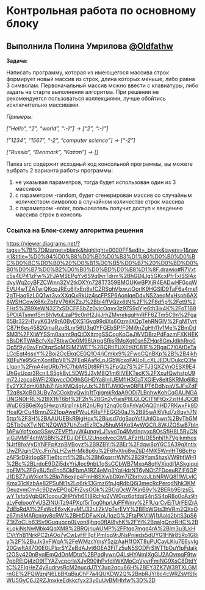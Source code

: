 # Контрольная работа по основному блоку
## Выполнила Полина Умрилова [@Oldfathw](t.me/Oldfathw)

**Задача:**

Написать программу, которая из имеющегося массива строк формирует новый массив из строк, длина которых меньше, либо равна 3 символам. Первоначальный массив можно ввести с клавиатуры, либо задать на старте выполнения алгоритма. При решении не рекомендуется пользоваться коллекциями, лучше обойтись исключительно массивами.

*Примеры:*

*[“Hello”, “2”, “world”, “:-)”] → [“2”, “:-)”]*

*[“1234”, “1567”, “-2”, “computer science”] → [“-2”]*

*[“Russia”, “Denmark”, “Kazan”] → []*

Папка src содержит исходный код консольной программы, вы можете выбрать 2 варианта работы программы:

1. не указывая параметров, тогда будет использован один из 3 массивов
2. с параметром -random, будет сгенерирован массив со случайным количеством символов в случайном количестве строк массива
3. с параметром -enter, пользователь получит доступ к введению массива строк в консоль

### Ссылка на Блок-схему алгоритма решения

https://viewer.diagrams.net/?tags=%7B%7D&target=blank&highlight=0000FF&edit=_blank&layers=1&nav=1&title=%D0%94%D0%B8%D0%B0%D0%B3%D1%80%D0%B0%D0%BC%D0%BC%D0%B0%20%D0%B1%D0%B5%D0%B7%20%D0%BD%D0%B0%D0%B7%D0%B2%D0%B0%D0%BD%D0%B8%D1%8F.drawio#R7Vxtc5s4EP41zFw%2FJAMSEPgYv6S9q9vrTdrm%2BhGDjLlg5GKcxPfrTxISSIAxdvyWq2cyBFZCWmn32V2tkDXYn728T7359BMOUKwBPXjR4EADwHF0cqWEVU4wTZATwjQKcpJREu6jfxEn8vfCZRSghVIxwzjOorlK9HGSID9TaF6a4me12gTHaq9zL0Q1wr3vxXXqQxRkUz4scFPSP6AonIqeDdvNS2aeqMxHsph6AX6WSHCowX6KcZbfzV76KKZzJ%2Bbl4ffVQzx6tN%2F%2F8dfip%2Fet9%2FHr5%2B9XeWN327xSDCFFSbZz0yicOqvv3z97S9dYje6th3ix4K%2FoT1685POlATsmnfSmBh1ytuLzaP9c0nH2JjjJrhZMyrekggHnRFF6ZTm5C9n%2Fga65Br322H1vyK63V9rA0ByDXS1Gyq99diXs6OzmjlXQpTehRNGlV%2FqMTvrtC87H6es4582QmaRzoBLnr56U3q0YFGEbSPfF0Mj9nZgHh11v1Me%2BmDdSM3%2FXlWYSSm0aamt9qQtDXItmgSSCogKoCeJWVDBrzPdFazmFXKHEKhBsDKTWABcfvXe78tkwOe0M98UrpqSRjsRMoXgt0sn5ZHqr8GmJdkhRro0Op5f9yj0avFnOtqzSoMISlMZWET%2BQRtiTUXEtKfC81F%2BgaC7I0AtDeTaLCcEgt4ssxY%2Boj2OcEkqCE0Q1O4rjCmkx9%2FwoCQnBKp%2B%2B4jkhXBFuYe95GmXontBpV8%2FEqRAafkLpJGbWcxoFAUoILcXLJEDUOukcQ3feLIqpn%2FmA4ieURb7HC7hbMSDt8RFl%2FpQz7S%2FTJ3QXZVnOESX9E4UhGyUoxr3RcnILS5gk8yL5DW5J3yM8Q1m6IlVEKTecK%2FXxufQwhstpU9m72Jzoca8WFi2XlpvccOO9hSGHDYa8InIUEMfIH3GaTXGIEy8eltSKRMo6I8zEy2YXZdmKi8NbZljVoXMQ4gIvUx%2B1TJWIQrw0RFlLPT6DdNpaVSJFsZdFT2q8sXcBG3UBy7aCGokbyQwIp1tTgjgmkRdaA9ODi7LBnhwKohCqGAUNGAUNGN0HRL%2BlX1fjT6bf%2F2h%2BGn2yfiajsP8LQLQClT1iFtQx2zjH4JQQBWuD6SB6elXgSHwznXirp1nkbR2nURglt2nq0cGxFnVaOAQ0nHD7RKwxFk8DHoaIQrCu4BmnZG21ppAwePWuLKRsFFEGG50aJ%2B95wAl6Vkd7z8qvh7N5ttp%2F3H%2BAAUUEBkR9igHox%2Bjusd7dgSapYsfIUnlObwn%2BvThGMQ5Tb0aXTyiNCNZQWi37UhZsdEzRCxJ5huM4Kg3AyWQCfL8WJZOSwB7bln1APwYqfsxocGSwyZEVFffuyW4unqyLJ1vvoTp4MvtInqyxc8OsSfjH8L5RyCNvjGJVMF4chWSBN%2FDJjDFEU2UnoolvecGMLAFzHUDE5nhj1h7VgjkmhosNJrf8hxVyDYNFFpKzpBVBoyz%2B9ZBYi%2BEr%2Fdqw8pY6C5A39gXntlxUwZPJgihOVcJFn7sLHZwHrMk8p6u%2F6fvXlnj8wZtjD4MX5WmlHT6BcHpzAF5rD9irIogSFTje6tomfI%2Bu%2Bh6xprrrWN%2B29Yqm5hzsVW9hfWH1%2Bc%2BLrdoE9DZj5dxYriJIoc9nbL1qSsCCbWB7MxpA8qhVXjpdj1ASkgiqqinpFM%2FGy8U5pEho5OkFbmA1RZ4eMg3YqiHdrNT6yNOtZFDceuRZIF6OPJ1DBZ7uWXiot%2Blp7I6exjlp4FmH8SXwbDXm7iZbrltvzJLbNRWQ811WLyICKmx31cKzbAe82PSuNt1s2Lo6rk13Gmz6fpJgRdbQ6j3mecRcPerqdNhk3KMGeuzvmCm4c9DzwEPOpDFrZvsOGk%2BOqOcW7KjnB9v%2BERb9ErzsELwYTsfo5VgbQK1cqouQHPtVh6TI8RcHq2VW0gz6qfdqjS4rjSS4pR8o0oAz9haLyFelpooYvUSZlNUiTz94PXpf5rTog0hprUuFFWmy%2F1UqrCvEjTUrFElZrAZdEbRdA1%2FxWcE6xyKayMfJ32rJlZkVpTerEVY%2BEbWGts3hVRm2QXsOz67m8MARcnigy8cRW%2BHtDDFwKpU1qzG%2FtaPKVlWj1tAald2bltS3pS6Z3tZoCLb63Sv9Guquocp0Lyon8jhqo0fIAl8yhK%2FYi%2BqaIgQnzRHC%2BkLqkiNsNwMbk4QqXM8%2BRQjrjuAUMP%2FFtqq7mgd4rA%2Blm3u3LkHCVtYhB1NrkPC2rAOo7yCwLyHFTgFPmIpg9rJNsPnjeds5dUYG1HNr85Ro1G8iy%2F%2BuJk3xFWqA%2FeWMzcYmsY5zjzAaH1fOXT8uPUCavLKiu7E6yvlg20GwftAll7O0E0LPlprSYZeBdAJvt6OEA3FiTz5uN5SODFrSWT1bOuYIpFdajkt2OSy420nByqlEmQdDnMDtq%2BPqdIywnO4LsHYAlmlXgGU2AOvmqF9tw7pbRElQj4zO9ITYAZycpcrIaXJyR90jhPvfdiiWKMoCpVyvrFmiNG9XsC8DtdYtC%2FIgHeZ4y8udrvsRcM2nucdJ7lY3up2qcu66H%2BEY3ZK7W39TXLGMrnGE%2FQWznjN6LbBKgBiuChF7a4QUKDW2Q%2BnbRJYI8c4cWRZsVtStkWU5GyC6J2RZJmxkeEdkkcfyx23y6uUvBMHhfw%3D%3D